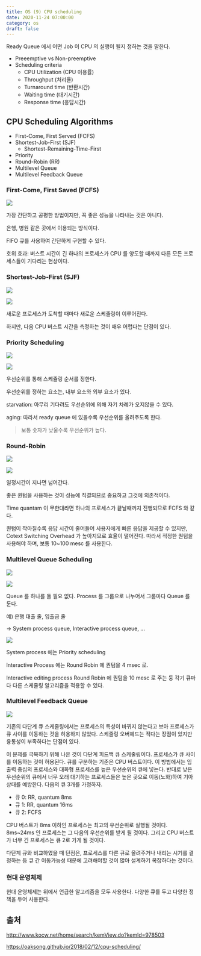 ```yaml
---
title: OS (9) CPU scheduling
date: 2020-11-24 07:00:00
category: os
draft: false
---
```


Ready Queue 에서 어떤 Job 이 CPU 의 실행이 될지 정하는 것을 말한다.

- Preeemptive vs Non-preemptive
- Scheduling criteria
  - CPU Utilization (CPU 이용률)
  - Throughput (처리율)
  - Turnaround time (반환시간)
  - Waiting time (대기시간)
  - Response time (응답시간)

## CPU Scheduling Algorithms

- First-Come, First Served (FCFS)
- Shortest-Job-First (SJF)
  - Shortest-Remaining-Time-First
- Priority
- Round-Robin (RR)
- Multilevel Queue
- Multilevel Feedback Queue

### First-Come, First Saved (FCFS)

![](./images/2020-11-24-fcfs-1.png)

가장 간단하고 공평한 방법이지만, 꼭 좋은 성능을 나타내는 것은 아니다.

은행, 병원 같은 곳에서 이용되는 방식이다.

FIFO 큐를 사용하여 간단하게 구현할 수 있다.

호위 효과: 버스트 시간이 긴 하나의 프로세스가 CPU 를 양도할 때까지 다른 모든 프로세스들이 기다리는 현상이다.

### Shortest-Job-First (SJF)

![](./images/2020-11-24-sjf-1.png)

![](./images/2020-11-24-sjf-2.png)

새로운 프로세스가 도착할 때마다 새로운 스케줄링이 이루어진다.

하지만, 다음 CPU 버스트 시간을 측정하는 것이 매우 어렵다는 단점이 있다.

### Priority Scheduling

![](./images/2020-11-24-priority-1.png)

![](./images/2020-11-24-priority-2.png)

우선순위를 통해 스케쥴링 순서를 정한다.

우선순위를 정하는 요소는, 내부 요소와 외부 요소가 있다.

starvation: 아무리 기다려도 우선순위에 의해 자기 차례가 오지않을 수 있다.

aging: 따라서 ready queue 에 있을수록 우선순위를 올려주도록 한다.

> 보통 숫자가 낮울수록 우선순위가 높다.

### Round-Robin

![](./images/2020-11-24-round-robin-1.png)

![](./images/2020-11-24-round-robin-2.png)

일정시간이 지나면 넘어간다.

좋은 퀀텀을 사용하는 것이 성능에 직결되므로 중요하고 그것에 의존적이다.

Time quantam 이 무한대라면 하나의 프로세스가 끝날때까지 진행되므로 FCFS 와 같다.

퀀텀이 작아질수록 응답 시간이 줄어들어 사용자에게 빠른 응답을 제공할 수 있지만, Cotext Switching Overhead 가 높아지므로 효율이 떨어진다. 따라서 적정한 퀀텀을 사용해야 하며, 보통 10~100 mesc 를 사용한다.

### Multilevel Queue Scheduling

![](./images/2020-11-24-multilevel-queue-scheduling-1.png)

![](./images/2020-11-24-multilevel-queue-scheduling-2.png)

Queue 를 하나를 둘 필요 없다. Process 를 그룹으로 나누어서 그룹마다 Queue 를 둔다.

예) 은행 대출 줄, 입출금 줄

→ System process queue, Interactive process queue, ...

![](./images/2020-11-24-multilevel-queue-scheduling-3.png)

System process 에는 Priority scheduling

Interactive Process 에는 Round Robin 에 퀀텀을 4 msec 로.

Interactive editing process Round Robin 에 퀀텀을 10 mesc 로 주는 둥 각기 큐마다 다른 스케쥴링 알고리즘을 적용할 수 있다.

### Multilevel Feedback Queue

![](./images/2020-11-24-multilevel-feedback-queue.png)

기존의 다단계 큐 스케줄링에서는 프로세스의 특성이 바뀌지 않는다고 보아 프로세스가 큐 사이를 이동하는 것을 허용하지 않았다. 스케줄링 오버헤드는 적다는 장점이 있지만 융통성이 부족하다는 단점이 있다.

이 문제를 극복하기 위해 나온 것이 다단계 피드백 큐 스케줄링이다. 프로세스가 큐 사이를 이동하는 것이 허용된다. 큐를 구분하는 기준은 CPU 버스트이다. 이 방법에서는 입출력 중심의 프로세스와 대화형 프로세스를 높은 우선순위의 큐에 넣는다. 반대로 낮은 우선순위의 큐에서 너무 오래 대기하는 프로세스들은 높은 곳으로 이동(노화)하여 기아 상태를 예방한다. 다음의 큐 3개를 가정하자.

- 큐 0: RR, quantum 8ms
- 큐 1: RR, quantum 16ms
- 큐 2: FCFS

CPU 버스트가 8ms 이하인 프로세스는 최고의 우선순위로 실행될 것이다. 8ms~24ms 인 프로세스는 그 다음의 우선순위를 받게 될 것이다. 그리고 CPU 버스트가 너무 긴 프로세스는 큐 2로 가게 될 것이다.

다단계 큐와 비교하였을 때 단점은, 프로세스를 다른 큐로 올려주거나 내리는 시기를 결정하는 등 큐 간 이동가능성 때문에 고려해야할 것이 많아 설계하기 복잡하다는 것이다.

### 현대 운영체제

현대 운영체제는 위에서 언급한 알고리즘을 모두 사용한다. 다양한 큐를 두고 다양한 정책을 두어 사용한다.

## 출처

http://www.kocw.net/home/search/kemView.do?kemId=978503

https://oaksong.github.io/2018/02/12/cpu-scheduling/
